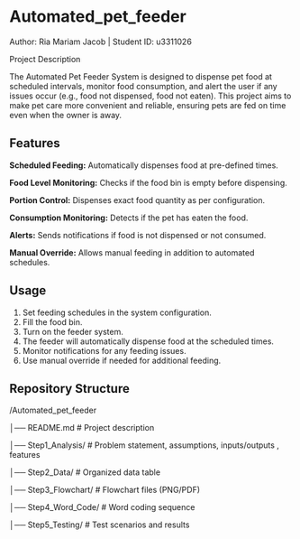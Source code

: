 # Automated_pet_feeder
Author: Ria Mariam Jacob | Student ID: u3311026

Project Description

The Automated Pet Feeder System is designed to dispense pet food at scheduled intervals, monitor food consumption, and alert the user if any issues occur (e.g., food not dispensed, food not eaten). This project aims to make pet care more convenient and reliable, ensuring pets are fed on time even when the owner is away.

## Features

**Scheduled Feeding:** Automatically dispenses food at pre-defined times.

**Food Level Monitoring:** Checks if the food bin is empty before dispensing.

**Portion Control:** Dispenses exact food quantity as per configuration.

**Consumption Monitoring:** Detects if the pet has eaten the food.

**Alerts:** Sends notifications if food is not dispensed or not consumed.

**Manual Override:** Allows manual feeding in addition to automated schedules.

## Usage

1. Set feeding schedules in the system configuration.
2. Fill the food bin.
3. Turn on the feeder system.
4. The feeder will automatically dispense food at the scheduled times.
5. Monitor notifications for any feeding issues.
6. Use manual override if needed for additional feeding.

## Repository Structure

/Automated_pet_feeder

│── README.md               # Project description

│── Step1_Analysis/         # Problem statement, assumptions, inputs/outputs , features

│── Step2_Data/             # Organized data table

│── Step3_Flowchart/        # Flowchart files (PNG/PDF)

│── Step4_Word_Code/        # Word coding sequence

│── Step5_Testing/          # Test scenarios and results
